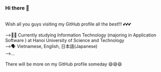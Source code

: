 ### Hi there 👋

<!--
**diepanhng0711/diepanhng0711** is a ✨ _special_ ✨ repository because its `README.md` (this file) appears on your GitHub profile.

Here are some ideas to get you started:

- 🔭 I’m currently working on ...
- 🌱 I’m currently learning ...
- 👯 I’m looking to collaborate on ...
- 🤔 I’m looking for help with ...
- 💬 Ask me about ...
- 📫 How to reach me: ...
- 😄 Pronouns: ...
- ⚡ Fun fact: ...
-->

<br>
Wish all you guys visiting my GitHub profile all the best!!! 💕💕💕
<br>
<br>
-->👨‍🎓 Currently studying Information Technology (majoring in Application Software <AS>) at Hanoi University of Science and Technology
<br>
-->🗣️ Vietnamese, English, 日本語(Japanese)
<br>
-->...
<br>
<br>
  There will be more on my GitHub profile someday 😄😄😄
